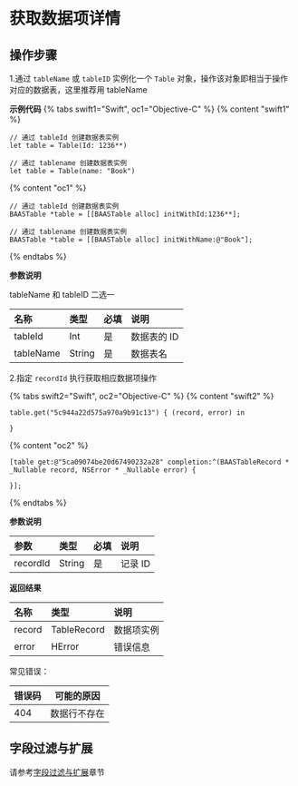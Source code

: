 # 获取数据项详情

## 操作步骤

1.通过 `tableName` 或 `tableID` 实例化一个 `Table` 对象，操作该对象即相当于操作对应的数据表，这里推荐用 tableName

**示例代码**
{% tabs swift1="Swift", oc1="Objective-C" %}
{% content "swift1" %}
```
// 通过 tableId 创建数据表实例 
let table = Table(Id: 1236**)

// 通过 tablename 创建数据表实例
let table = Table(name: "Book")
```
{% content "oc1" %}
```
// 通过 tableId 创建数据表实例
BAASTable *table = [[BAASTable alloc] initWithId:1236**];

// 通过 tablename 创建数据表实例
BAASTable *table = [[BAASTable alloc] initWithName:@"Book"];
```
{% endtabs %}

**参数说明**

tableName 和 tableID 二选一

| 名称     | 类型   | 必填   | 说明                   |
| :-----  | :----- | :---- | :--- |
| tableId   | Int  | 是   | 数据表的 ID             |
| tableName | String |  是 | 数据表名 |

2.指定 `recordId` 执行获取相应数据项操作

{% tabs swift2="Swift", oc2="Objective-C" %}
{% content "swift2" %}
```
table.get("5c944a22d575a970a9b91c13") { (record, error) in

}
```
{% content "oc2" %}
```
[table get:@"5ca09074be20d67490232a28" completion:^(BAASTableRecord * _Nullable record, NSError * _Nullable error) {
                        
}];
```
{% endtabs %}

**参数说明**

| 参数      | 类型   | 必填 | 说明 |
| :------- | :----- | :-- | :-- |
| recordId | String | 是  | 记录 ID |

**返回结果**

| 名称       | 类型           | 说明 |
| :-------- | :------------  | :------ |
| record   | TableRecord     | 数据项实例 |
| error     | HError         | 错误信息   |

常见错误：

| 错误码            | 可能的原因      |
|----------------|-----------------|
| 404            | 数据行不存在      |

## 字段过滤与扩展

请参考[字段过滤与扩展](./select-and-expand.md)章节
